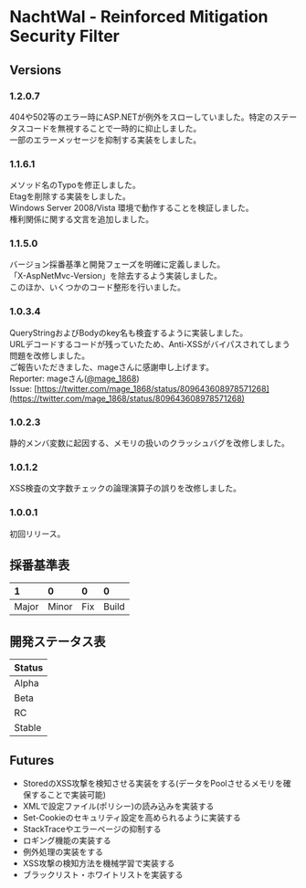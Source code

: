 # NachtWal - Reinforced Mitigation Security Filter

## Versions

### 1.2.0.7

404や502等のエラー時にASP.NETが例外をスローしていました。特定のステータスコードを無視することで一時的に抑止しました。  
一部のエラーメッセージを抑制する実装をしました。

### 1.1.6.1

メソッド名のTypoを修正しました。  
Etagを削除する実装をしました。  
Windows Server 2008/Vista 環境で動作することを検証しました。  
権利関係に関する文言を追加しました。

### 1.1.5.0

バージョン採番基準と開発フェーズを明確に定義しました。  
「X-AspNetMvc-Version」を除去するよう実装しました。  
このほか、いくつかのコード整形を行いました。

### 1.0.3.4

QueryStringおよびBodyのkey名も検査するように実装しました。  
URLデコードするコードが残っていたため、Anti-XSSがバイパスされてしまう問題を改修しました。  
ご報告いただきました、mageさんに感謝申し上げます。  
Reporter: mageさん([@mage_1868](https://twitter.com/mage_1868))  
Issue: [https://twitter.com/mage_1868/status/809643608978571268](https://twitter.com/mage_1868/status/809643608978571268)

### 1.0.2.3

静的メンバ変数に起因する、メモリの扱いのクラッシュバグを改修しました。

### 1.0.1.2

XSS検査の文字数チェックの論理演算子の誤りを改修しました。

### 1.0.0.1

初回リリース。  

## 採番基準表

| 1     | 0     | 0   | 0     |
|:------|:------|:----|:------|
| Major | Minor | Fix | Build |

## 開発ステータス表

| Status |
|:------ |
| Alpha  |
| Beta   |
| RC     |
| Stable |

## Futures

* StoredのXSS攻撃を検知させる実装をする(データをPoolさせるメモリを確保することで実装可能)
* XMLで設定ファイル(ポリシー)の読み込みを実装する
* Set-Cookieのセキュリティ設定を高められるように実装する
* StackTraceやエラーページの抑制する
* ロギング機能の実装する
* 例外処理の実装をする
* XSS攻撃の検知方法を機械学習で実装する
* ブラックリスト・ホワイトリストを実装する
